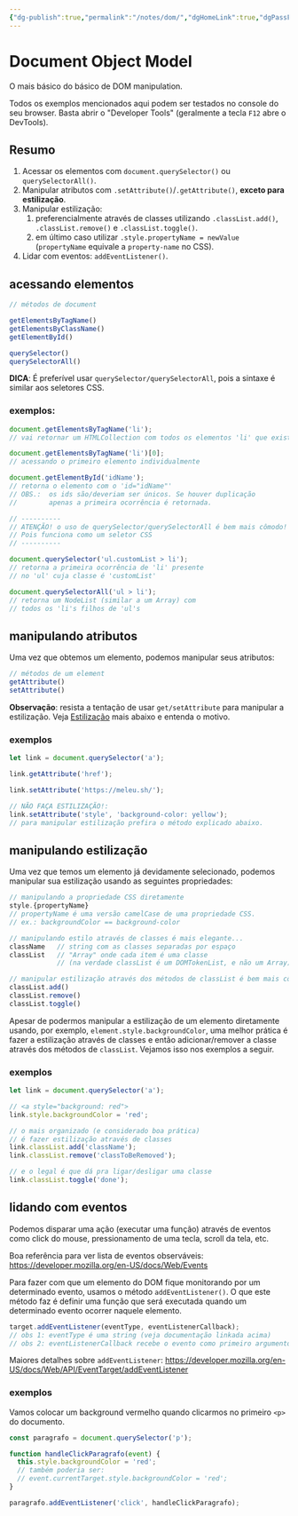 ```yaml
---
{"dg-publish":true,"permalink":"/notes/dom/","dgHomeLink":true,"dgPassFrontmatter":false,"dgShowBacklinks":true,"dgShowLocalGraph":false}
---
```


# Document Object Model

O mais básico do básico de DOM manipulation.

Todos os exemplos mencionados aqui podem ser testados no console do seu browser. Basta abrir o "Developer Tools" (geralmente a tecla `F12` abre o DevTools).

## Resumo

1. Acessar os elementos com `document.querySelector()` ou `querySelectorAll()`.
2. Manipular atributos com `.setAttribute()`/`.getAttribute()`, **exceto para estilização**.
3. Manipular estilização:
    1. preferencialmente através de classes utilizando `.classList.add()`, `.classList.remove()` e `.classList.toggle()`.
    2. em último caso utilizar `.style.propertyName = newValue` (`propertyName` equivale a `property-name` no CSS).
4. Lidar com eventos: `addEventListener()`.


## acessando elementos

```js
// métodos de document

getElementsByTagName()
getElementsByClassName()
getElementById()

querySelector()
querySelectorAll()
```
**DICA**: É preferível usar `querySelector/querySelectorAll`, pois a sintaxe é similar aos seletores CSS.

### exemplos:

```js
document.getElementsByTagName('li');
// vai retornar um HTMLCollection com todos os elementos 'li' que existirem

document.getElementsByTagName('li')[0];
// acessando o primeiro elemento individualmente

document.getElementById('idName');
// retorna o elemento com o 'id="idName"'
// OBS.:  os ids são/deveriam ser únicos. Se houver duplicação
//        apenas a primeira ocorrência é retornada.

// ----------
// ATENÇÃO! o uso de querySelector/querySelectorAll é bem mais cômodo!
// Pois funciona como um seletor CSS
// ----------

document.querySelector('ul.customList > li');
// retorna a primeira ocorrência de 'li' presente
// no 'ul' cuja classe é 'customList'

document.querySelectorAll('ul > li');
// retorna um NodeList (similar a um Array) com
// todos os 'li's filhos de 'ul's

```

## manipulando atributos

Uma vez que obtemos um elemento, podemos manipular seus atributos:

```js
// métodos de um element
getAttribute()
setAttribute()
```

**Observação**: resista a tentação de usar `get/setAttribute` para manipular a estilização. Veja [Estilização](#estilização) mais abaixo e entenda o motivo.

### exemplos

```js
let link = document.querySelector('a');

link.getAttribute('href');

link.setAttribute('https://meleu.sh/');

// NÃO FAÇA ESTILIZAÇÃO!:
link.setAttribute('style', 'background-color: yellow');
// para manipular estilização prefira o método explicado abaixo.
```


## manipulando estilização

Uma vez que temos um elemento já devidamente selecionado, podemos manipular sua estilização usando as seguintes propriedades:
```js
// manipulando a propriedade CSS diretamente
style.{propertyName}
// propertyName é uma versão camelCase de uma propriedade CSS.
// ex.: backgroundColor == background-color

// manipulando estilo através de classes é mais elegante...
className   // string com as classes separadas por espaço
classList   // "Array" onde cada item é uma classe
            // (na verdade classList é um DOMTokenList, e não um Array)

// manipular estilização através dos métodos de classList é bem mais cômodo
classList.add()
classList.remove()
classList.toggle()
```
Apesar de podermos manipular a estilização de um elemento diretamente usando, por exemplo, `element.style.backgroundColor`, uma melhor prática é fazer a estilização através de classes e então adicionar/remover a classe através dos métodos de `classList`. Vejamos isso nos exemplos a seguir.

### exemplos

```js
let link = document.querySelector('a');

// <a style="background: red">
link.style.backgroundColor = 'red';

// o mais organizado (e considerado boa prática)
// é fazer estilização através de classes
link.classList.add('className');
link.classList.remove('classToBeRemoved');

// e o legal é que dá pra ligar/desligar uma classe
link.classList.toggle('done');
```

## lidando com eventos

Podemos disparar uma ação (executar uma função) através de eventos como click do mouse, pressionamento de uma tecla, scroll da tela, etc.

Boa referência para ver lista de eventos observáveis: <https://developer.mozilla.org/en-US/docs/Web/Events>

Para fazer com que um elemento do DOM fique monitorando por um determinado evento, usamos o método `addEventListener()`. O que este método faz é definir uma função que será executada quando um determinado evento ocorrer naquele elemento.

```js
target.addEventListener(eventType, eventListenerCallback);
// obs 1: eventType é uma string (veja documentação linkada acima)
// obs 2: eventListenerCallback recebe o evento como primeiro argumento
```

Maiores detalhes sobre `addEventListener`: <https://developer.mozilla.org/en-US/docs/Web/API/EventTarget/addEventListener>


### exemplos

Vamos colocar um background vermelho quando clicarmos no primeiro `<p>` do documento.

```js
const paragrafo = document.querySelector('p');

function handleClickParagrafo(event) {
  this.style.backgroundColor = 'red';
  // também poderia ser:
  // event.currentTarget.style.backgroundColor = 'red';
}

paragrafo.addEventListener('click', handleClickParagrafo);
```
